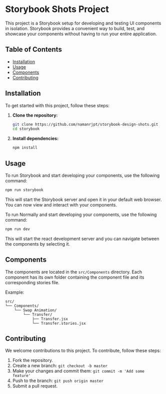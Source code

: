 # Storybook Shots Project

This project is a Storybook setup for developing and testing UI components in isolation. Storybook provides a convenient way to build, test, and showcase your components without having to run your entire application.

## Table of Contents
- [Installation](#installation)
- [Usage](#usage)
- [Components](#components)
- [Contributing](#contributing)

## Installation

To get started with this project, follow these steps:

1. **Clone the repository:**
    ```bash
    git clone https://github.com/namanrjpt/storybook-design-shots.git
    cd storybook
    ```

2. **Install dependencies:**
    ```bash
    npm install
    ```

## Usage

To run Storybook and start developing your components, use the following command:

```bash
npm run storybook
```

This will start the Storybook server and open it in your default web browser. You can now view and interact with your components.  


To run Normally and start developing your components, use the following command:

```bash
npm run dev
```
This will start the react development server and you can navigate between the components by selecting it.

## Components

The components are located in the `src/Components` directory. Each component has its own folder containing the component file and its corresponding stories file.

Example:
```
src/
└── Components/
    └── Swap Animation/
        └── Transfer/
            ├── Transfer.jsx
            └── Transfer.stories.jsx
```

## Contributing

We welcome contributions to this project. To contribute, follow these steps:

1. Fork the repository.
2. Create a new branch: `git checkout -b master`
3. Make your changes and commit them: `git commit -m 'Add some feature'`
4. Push to the branch: `git push origin master`
5. Submit a pull request.